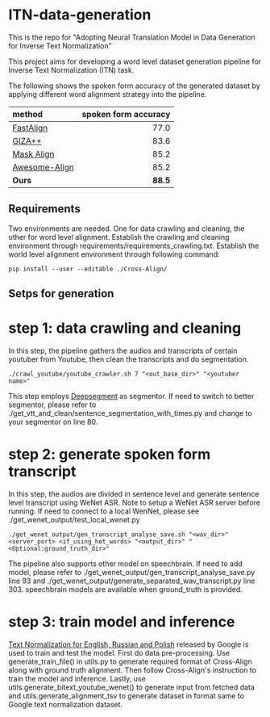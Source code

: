 # ITN-data-generation

[//]: # (generate ITN dataset)

This is the repo for "Adopting Neural Translation Model in Data Generation for Inverse Text Normalization"

This project aims for developing a word level dataset generation pipeline for Inverse Text Normalization (ITN) task. 

The following shows the spoken form accuracy of the generated dataset by applying different word alignment strategy into the pipeline.

[//]: # (eg：![image]&#40;https://raw.githubusercontent.com/lulushen/SwiftNotes/master/image/1.png&#41;)

| method                                                       | spoken form accuracy |
|:-------------------------------------------------------------|---------------------:|
| [FastAlign](https://github.com/clab/fast_align)              |                 77.0 |
| [GIZA++](http://www2.statmt.org/moses/giza/GIZA++.html)      |                 83.6 | 
| [Mask Align](https://github.com/THUNLP-MT/Mask-Align)        |                 85.2 | 
| [Awesome-Align](https://github.com/neulab/awesome-align)     |                 85.2 |  
| **Ours**                                                     |             **88.5** |

## Requirements
Two environments are needed. One for data crawling and cleaning, the other for word level alignment.
Establish the crawling and cleaning environment through requirements/requirements_crawling.txt.
Establish the world level alignment environment through following command:
```
pip install --user --editable ./Cross-Align/
```

## Setps for generation
# step 1: data crawling and cleaning
In this step, the pipeline gathers the audios and transcripts of certain youtuber from Youtube, then clean the transcripts and do segmentation.
```
./crawl_youtube/youtube_crawler.sh 7 "<out_base_dir>" "<youtuber name>"
```
This step employs [Deepsegment](https://github.com/notAI-tech/deepsegment) as segmentor. 
If need to switch to better segmentor, please refer to ./get_vtt_and_clean/sentence_segmentation_with_times.py and change to your segmentor on line 80.

# step 2: generate spoken form transcript
In this step, the audios are divided in sentence level and generate sentence level transcript using WeNet ASR. Note to setup a WeNet ASR server before running. 
If need to connect to a local WenNet, please see ./get_wenet_output/test_local_wenet.py
```
./get_wenet_output/gen_transcript_analyse_save.sh "<wav_dir>" <server_port> <if_using_hot_words> "<output_dir>" "<Optional:ground_truth_dir>"
```
The pipeline also supports other model on speechbrain. If need to add model, please refer to ./get_wenet_output/gen_transcript_analyse_save.py line 93 and ./get_wenet_output/generate_separated_wav_transcript.py line 303. 
speechbrain models are available when ground_truth is provided.

# step 3: train model and inference
[Text Normalization for English, Russian and Polish](https://www.kaggle.com/datasets/richardwilliamsproat/text-normalization-for-english-russian-and-polish) released by Google is used to train and test the model.
First do data pre-processing. Use generate_train_file() in utils.py to generate required format of Cross-Align along with ground truth alignment. Then follow Cross-Align's instruction to train the model and inference. Lastly, use utils.generate_bitext_youtube_wenet() to generate input from fetched data and utils.generate_alignment_tsv to generate dataset in format same to Google text normalization dataset.



